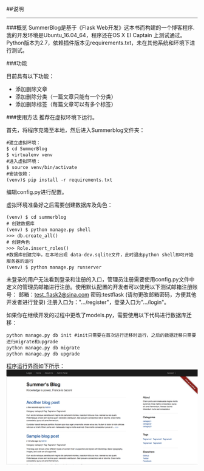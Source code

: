 ##说明
***
###概览
SummerBlog是基于《Flask Web开发》这本书而构建的一个博客程序.
我的开发环境是Ubuntu_16.04_64，程序还在OS X EI Captain 上测试通过。Python版本为2.7，依赖插件版本见requirements.txt，未在其他系统和环境下进行测试。

###功能

目前具有以下功能：

* 添加删除文章
* 添加删除分类（一篇文章只能有一个分类）
* 添加删除标签（每篇文章可以有多个标签）

###使用方法
推荐在虚拟环境下运行。

首先，将程序克隆至本地，然后进入Summerblog文件夹：

```
#建立虚拟环境：
$ cd SummerBlog
$ virtualenv venv
#进入虚拟环境：
$ source venv/bin/activate
#安装依赖：
(venv)$ pip install -r requirements.txt
```
编辑config.py进行配置。

虚拟环境准备好之后需要创建数据库及角色：

```
(venv) $ cd summerblog
# 创建数据库
(venv) $ python manage.py shell
>>> db.create_all()
# 创建角色
>>> Role.insert_roles()
#数据库创建完毕，在本地出现 data-dev.sqlite文件，此时退出python shell即可开始服务器的运行
(venv) $ python manage.py runserver
```
未登录的用户无法看到登录和注册的入口，管理员注册需要使用config.py文件中定义的管理员邮箱进行注册。使用默认配置的开发者可以使用以下测试邮箱注册账号：
邮箱：test_flask2@sina.com
密码:testflask
(请勿更改邮箱密码，方便其他开发者进行登录)
注册入口为：".../register"，登录入口为".../login"。

如果你在继续开发的过程中更改了models.py，需要使用以下代码进行数据库迁移：

```
python manage.py db init #init只需要在首次进行迁移时运行，之后的数据迁移只需要进行migrate和upgrade
python manage.py db migrate
python manage.py db upgrade
```
程序运行界面如下所示：
![screenshot](https://raw.githubusercontent.com/summerliehu/SummerBlog/master/shot.png)

